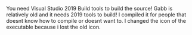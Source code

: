 You need Visual Studio 2019 Build tools to build the source!
Gabb is relatively old and it needs 2019 tools to build!
I compiled it for people that doesnt know how to compile or doesnt want to.
I changed the icon of the executable because i lost the old icon.

